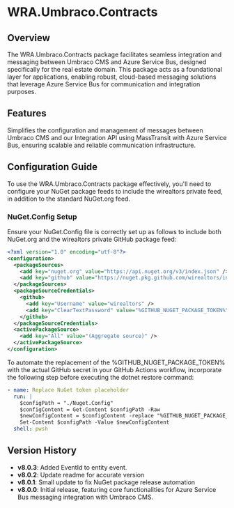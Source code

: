 # WRA.Umbraco.Contracts


## Overview
The WRA.Umbraco.Contracts package facilitates seamless integration and messaging between Umbraco CMS and Azure Service Bus, designed specifically for the real estate domain. This package acts as a foundational layer for applications, enabling robust, cloud-based messaging solutions that leverage Azure Service Bus for communication and integration purposes.

## Features
Simplifies the configuration and management of messages between Umbraco CMS and our Integration API using MassTransit with Azure Service Bus, ensuring scalable and reliable communication infrastructure.


## Configuration Guide
To use the WRA.Umbraco.Contracts package effectively, you'll need to configure your NuGet package feeds to include the wirealtors private feed, in addition to the standard NuGet.org feed.

### NuGet.Config Setup
Ensure your NuGet.Config file is correctly set up as follows to include both NuGet.org and the wirealtors private GitHub package feed:

```xml
<?xml version="1.0" encoding="utf-8"?>
<configuration>
  <packageSources>
    <add key="nuget.org" value="https://api.nuget.org/v3/index.json" />
    <add key="github" value="https://nuget.pkg.github.com/wirealtors/index.json" />
  </packageSources>
  <packageSourceCredentials>
    <github>
      <add key="Username" value="wirealtors" />
      <add key="ClearTextPassword" value="%GITHUB_NUGET_PACKAGE_TOKEN%" />
    </github>
  </packageSourceCredentials>
  <activePackageSource>
    <add key="All" value="(Aggregate source)" />
  </activePackageSource>
</configuration>
```

To automate the replacement of the %GITHUB_NUGET_PACKAGE_TOKEN% with the actual GitHub secret in your GitHub Actions workflow, incorporate the following step before executing the dotnet restore command:

```yaml
- name: Replace NuGet token placeholder
  run: |
    $configPath = "./Nuget.Config"
    $configContent = Get-Content $configPath -Raw
    $newConfigContent = $configContent -replace "%GITHUB_NUGET_PACKAGE_TOKEN%", "${{ secrets.NUGET_GITHUB_PACKAGE_TOKEN }}"
    Set-Content $configPath -Value $newConfigContent
  shell: pwsh
```

## Version History
- **v8.0.3**: Added EventId to entity event.
- **v8.0.2**: Update readme for accurate version 
- **v8.0.1**: Small update to fix NuGet package release automation 
- **v8.0.0**: Initial release, featuring core functionalities for Azure Service Bus messaging integration with Umbraco CMS.